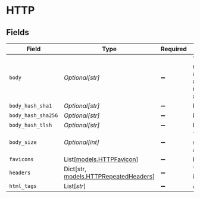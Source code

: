 # HTTP


## Fields

| Field                                                                                                                                 | Type                                                                                                                                  | Required                                                                                                                              | Description                                                                                                                           |
| ------------------------------------------------------------------------------------------------------------------------------------- | ------------------------------------------------------------------------------------------------------------------------------------- | ------------------------------------------------------------------------------------------------------------------------------------- | ------------------------------------------------------------------------------------------------------------------------------------- |
| `body`                                                                                                                                | *Optional[str]*                                                                                                                       | :heavy_minus_sign:                                                                                                                    | The body of the HTTP response. For hosts without a name, the first 64KB are available. For hosts with a name, only 6KB are available. |
| `body_hash_sha1`                                                                                                                      | *Optional[str]*                                                                                                                       | :heavy_minus_sign:                                                                                                                    | N/A                                                                                                                                   |
| `body_hash_sha256`                                                                                                                    | *Optional[str]*                                                                                                                       | :heavy_minus_sign:                                                                                                                    | N/A                                                                                                                                   |
| `body_hash_tlsh`                                                                                                                      | *Optional[str]*                                                                                                                       | :heavy_minus_sign:                                                                                                                    | N/A                                                                                                                                   |
| `body_size`                                                                                                                           | *Optional[int]*                                                                                                                       | :heavy_minus_sign:                                                                                                                    | The length, in bytes, of services.http.response.body; at most, 64KB.                                                                  |
| `favicons`                                                                                                                            | List[[models.HTTPFavicon](../models/httpfavicon.md)]                                                                                  | :heavy_minus_sign:                                                                                                                    | N/A                                                                                                                                   |
| `headers`                                                                                                                             | Dict[str, [models.HTTPRepeatedHeaders](../models/httprepeatedheaders.md)]                                                             | :heavy_minus_sign:                                                                                                                    | The key-value header pairs included in the response.                                                                                  |
| `html_tags`                                                                                                                           | List[*str*]                                                                                                                           | :heavy_minus_sign:                                                                                                                    | A list of the <title> and <meta> tags from services.http.response.body.                                                               |
| `html_title`                                                                                                                          | *Optional[str]*                                                                                                                       | :heavy_minus_sign:                                                                                                                    | The title of the HTML page: the inner contents of the <title> tag in the response body, if present.                                   |
| `protocol`                                                                                                                            | *Optional[str]*                                                                                                                       | :heavy_minus_sign:                                                                                                                    | The protocol field of the response, which includes the claimed HTTP version number.                                                   |
| `status_code`                                                                                                                         | *Optional[int]*                                                                                                                       | :heavy_minus_sign:                                                                                                                    | A 3-digit integer result code indicating the result of the services.http.request.                                                     |
| `status_reason`                                                                                                                       | *Optional[str]*                                                                                                                       | :heavy_minus_sign:                                                                                                                    | A human-readable phrase describing the status code.                                                                                   |
| `supported_versions`                                                                                                                  | List[*str*]                                                                                                                           | :heavy_minus_sign:                                                                                                                    | N/A                                                                                                                                   |
| `uri`                                                                                                                                 | *Optional[str]*                                                                                                                       | :heavy_minus_sign:                                                                                                                    | The full path used to make the request, which includes the scheme, host, port (when non-standard), and endpoint.                      |